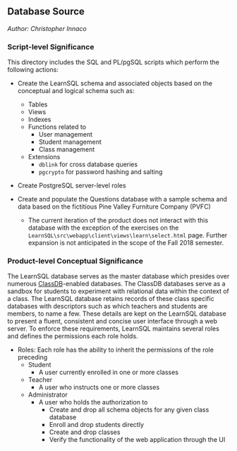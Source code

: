 ## Database Source

_Author: Christopher Innaco_

### Script-level Significance

This directory includes the SQL and PL/pgSQL scripts which perform the following actions:
* Create the LearnSQL schema and associated objects based on the conceptual and logical schema such as:
    * Tables
    * Views
    * Indexes
    * Functions related to
        * User management
        * Student management
        * Class management
    * Extensions
        * `dblink` for cross database queries
        * `pgcrypto` for password hashing and salting

* Create PostgreSQL server-level roles
* Create and populate the Questions database with a sample schema and data based on the fictitious Pine Valley Furniture Company (PVFC)
    * The current iteration of the product does not interact with this database with the exception of the exercises on the `LearnSQL\src\webapp\client\views\learn\select.html` page. Further expansion is not anticipated in the scope of the Fall 2018 semester.

### Product-level Conceptual Significance

The LearnSQL database serves as the master database which presides over numerous [ClassDB](https://github.com/DASSL/ClassDB)-enabled databases. The ClassDB databases serve as a sandbox for students to experiment with relational data within the context of a class. The LearnSQL database retains records of these class specific databases with descriptors such as which teachers and students are members, to name a few. These details are kept on the LearnSQL database to present a fluent, consistent and concise user interface through a web server. To enforce these requirements, LearnSQL maintains several roles and defines the permissions each role holds.

* Roles: Each role has the ability to inherit the permissions of the role preceding
    * Student
        * A user currently enrolled in one or more classes
    * Teacher
        * A user who instructs one or more classes
    * Administrator
        * A user who holds the authorization to 
            * Create and drop all schema objects for any given class database
            * Enroll and drop students directly
            * Create and drop classes
            * Verify the functionality of the web application through the UI





